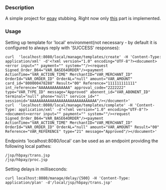 ### Description

A simple project for [epay](https://epay.kkb.kz/) stubbing.
Right now only [this](https://testpay.kkb.kz/doc/htm/interf_savecard.html) part is implemented.

### Usage

Setting up template for 'local' environment(not necessary - by default it is configured to always reply with 'SUCCESS' responses):

```
curl  'localhost:8080/local/manage/templates/create' -H 'Content-Type: application/xml' -d'<?xml version="1.0" encoding="UTF-8"?><document><error input="" payment="" system=""/><request Signed_Order_B64="VAR_BASE64ORDER"/><payment ActionTime="VAR_ACTION_TIME" MerchantID="VAR_MERCHANT_ID" OrderId="VAR_ORDER_ID" OrderAL="null" amount="VAR_AMOUNT" card_id="800000478288" Result="00" Reference="111111111111" int_reference="AAAAAAAAAAAAAA" approval_code="2222222" type="VAR_TYPE_ID" message="Approved" abonent_id="VAR_ABONENT_ID" terminal="null" phone="null" service_id="" sessionid="AAAAAAAAAAAAAAAAAAAAAAAAAAAAAA"/></document>'
curl  'localhost:8080/local/manage/templates/complete' -H 'Content-Type: application/xml' -d'<?xml version="1.0" encoding="UTF-8"?><document><error input="" payment="" system=""/><request Signed_Order_B64="VAR_BASE64ORDER"/><payment ActionTime="VAR_ACTION_TIME" MerchantID="VAR_MERCHANT_ID" OrderId="VAR_ORDER_ID" OrderAL="null" amount="VAR_AMOUNT" Result="00" Reference="VAR_REFERENCE" type="21" message="Approved"/></document>'
```

Endpoints 'localhost:8080/local' can be used as an endpoint providing the following local pathes:

    /jsp/hbpay/trans.jsp
    /jsp/hbpay/proc.jsp
    
Setting delays in milliseconds:

```
curl localhost:8080/manage/delay/{500} -H 'Content-Type: application/plan' -d'/local/jsp/hbpay/trans.jsp'
```
